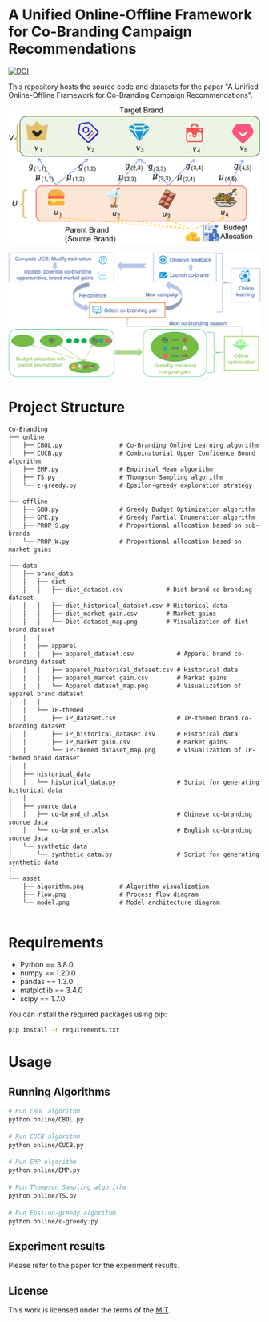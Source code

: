 # A Unified Online-Offline Framework for Co-Branding Campaign Recommendations
[![DOI](https://zenodo.org/badge/DOI/10.5281/zenodo.15532548.svg)](https://doi.org/10.5281/zenodo.15532548)

This repository hosts the source code and datasets for the paper "A Unified Online-Offline Framework for Co-Branding Campaign Recommendations". 

<p align="center">
  <img src="asset/model.png" alt="Co-Branding Model Overview" width="600"/>
</p>

<p align="center">
  <img src="asset/algorithm.png" alt="Co-Branding Model Overview" width="600"/>
</p>



# Project Structure
```
Co-Branding
├── online
│   ├── CBOL.py                # Co-Branding Online Learning algorithm
│   ├── CUCB.py                # Combinatorial Upper Confidence Bound algorithm
│   ├── EMP.py                 # Empirical Mean algorithm 
│   ├── TS.py                  # Thompson Sampling algorithm
│   └── ε-greedy.py            # Epsilon-greedy exploration strategy
│
├── offline
│   ├── GBO.py                 # Greedy Budget Optimization algorithm
│   ├── GPE.py                 # Greedy Partial Enumeration algorithm
│   ├── PROP_S.py              # Proportional allocation based on sub-brands
│   └── PROP_W.py              # Proportional allocation based on market gains
│
├── data
│   ├── brand_data
│   │   ├── diet
│   │   │   ├── diet_dataset.csv            # Diet brand co-branding dataset
│   │   │   ├── diet_historical_dataset.csv # Historical data
│   │   │   ├── diet_market gain.csv        # Market gains
│   │   │   └── Diet dataset_map.png        # Visualization of diet brand dataset
│   │   │
│   │   ├── apparel
│   │   │   ├── apparel_dataset.csv            # Apparel brand co-branding dataset
│   │   │   ├── apparel_historical_dataset.csv # Historical data
│   │   │   ├── apparel_market gain.csv        # Market gains
│   │   │   └── Apparel dataset_map.png        # Visualization of apparel brand dataset
│   │   │
│   │   └── IP-themed
│   │       ├── IP_dataset.csv                 # IP-themed brand co-branding dataset
│   │       ├── IP_historical_dataset.csv      # Historical data
│   │       ├── IP_market gain.csv             # Market gains
│   │       └── IP-themed dataset_map.png      # Visualization of IP-themed brand dataset
│   │
│   ├── historical_data
│   │   └── historical_data.py                 # Script for generating historical data
│   │
│   ├── source data
│   │   ├── co-brand_ch.xlsx                   # Chinese co-branding source data
│   │   └── co-brand_en.xlsx                   # English co-branding source data
│   └── synthetic_data
│       └── synthetic_data.py                  # Script for generating synthetic data
│
└── asset
    ├── algorithm.png          # Algorithm visualization
    ├── flow.png               # Process flow diagram
    └── model.png              # Model architecture diagram


```

# Requirements

- Python == 3.8.0
- numpy == 1.20.0
- pandas == 1.3.0
- matplotlib == 3.4.0
- scipy == 1.7.0

You can install the required packages using pip:

```bash
pip install -r requirements.txt
```

# Usage

## Running Algorithms

```bash
# Run CBOL algorithm
python online/CBOL.py

# Run CUCB algorithm
python online/CUCB.py

# Run EMP algorithm
python online/EMP.py

# Run Thompson Sampling algorithm
python online/TS.py

# Run Epsilon-greedy algorithm
python online/ε-greedy.py
```



## Experiment results

Please refer to the paper for the experiment results.

## License

This work is licensed under the terms of the [MIT](LICENSE).
